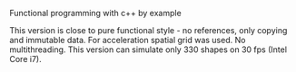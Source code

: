 Functional programming with c++ by example

This version is close to pure functional style - no references, only copying and immutable data. For acceleration spatial grid was used. No multithreading. This version can simulate only 330 shapes on 30 fps (Intel Core i7).
